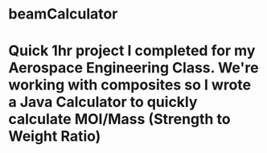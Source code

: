 ﻿# beamCalculator
# Quick 1hr project I completed for my Aerospace Engineering Class. We're working with composites so I wrote a Java Calculator to quickly calculate MOI/Mass (Strength to Weight Ratio) 
